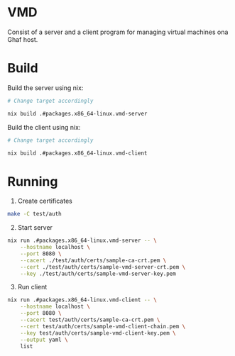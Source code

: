 # VMD

Consist of a server and a client program for managing virtual machines ona Ghaf host.

# Build

Build the server using nix:

```bash
# Change target accordingly

nix build .#packages.x86_64-linux.vmd-server
```

Build the client using nix:

```bash
# Change target accordingly

nix build .#packages.x86_64-linux.vmd-client
```

# Running

1. Create certificates

```bash
make -C test/auth
```

2. Start server

```bash
nix run .#packages.x86_64-linux.vmd-server -- \
    --hostname localhost \
    --port 8080 \
    --cacert ./test/auth/certs/sample-ca-crt.pem \
    --cert ./test/auth/certs/sample-vmd-server-crt.pem \
    --key ./test/auth/certs/sample-vmd-server-key.pem
```

3. Run client

```bash
nix run .#packages.x86_64-linux.vmd-client -- \
	--hostname localhost \
    --port 8080 \
    --cacert test/auth/certs/sample-ca-crt.pem \
    --cert test/auth/certs/sample-vmd-client-chain.pem \
    --key test/auth/certs/sample-vmd-client-key.pem \
    --output yaml \
    list
```

